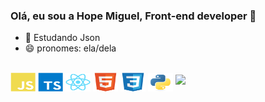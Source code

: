 ### Olá, eu sou a Hope Miguel, Front-end developer 👋

- 🌱 Estudando Json
- 😄 pronomes: ela/dela



<div style="display: inline_block"><br>
  <img align="center" alt="Hope-Js" height="30" width="40" src="https://raw.githubusercontent.com/devicons/devicon/master/icons/javascript/javascript-plain.svg">
  <img align="center" alt="Hope-Ts" height="30" width="40" src="https://raw.githubusercontent.com/devicons/devicon/master/icons/typescript/typescript-plain.svg">
  <img align="center" alt="Hope-React" height="30" width="40" src="https://raw.githubusercontent.com/devicons/devicon/master/icons/react/react-original.svg">
  <img align="center" alt="Hope-HTML" height="30" width="40" src="https://raw.githubusercontent.com/devicons/devicon/master/icons/html5/html5-original.svg">
  <img align="center" alt="Hope-CSS" height="30" width="40" src="https://raw.githubusercontent.com/devicons/devicon/master/icons/css3/css3-original.svg">
  <img align="center" alt="Hope-Python" height="30" width="40" src="https://raw.githubusercontent.com/devicons/devicon/master/icons/python/python-original.svg">
  <img src='https://cdn.jsdelivr.net/gh/devicons/devicon/icons/devicon/tailwindcss.svg'>
</div>

